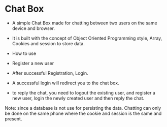 # Chat Box

- A simple Chat Box made for chatting between two users on the same device and browser.

- It is built with the concept of Object Oriented Programming style, Array, Cookies and session to store data.

- How to use
- Register a new user
- After successful Registration, Login.
- A successful login will redirect you to the chat box.
- to reply the chat, you need to logout the existing user, and register a new user, login the newly created user and then reply the chat.

Note: since a database is not use for persisting the data. Chatting can only be done on the same phone where the cookie and session is the same and present.
